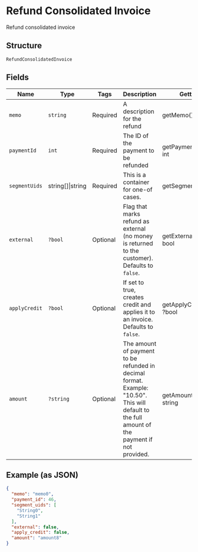 
# Refund Consolidated Invoice

Refund consolidated invoice

## Structure

`RefundConsolidatedInvoice`

## Fields

| Name | Type | Tags | Description | Getter | Setter |
|  --- | --- | --- | --- | --- | --- |
| `memo` | `string` | Required | A description for the refund | getMemo(): string | setMemo(string memo): void |
| `paymentId` | `int` | Required | The ID of the payment to be refunded | getPaymentId(): int | setPaymentId(int paymentId): void |
| `segmentUids` | string[]\|string | Required | This is a container for one-of cases. | getSegmentUids(): | setSegmentUids( segmentUids): void |
| `external` | `?bool` | Optional | Flag that marks refund as external (no money is returned to the customer). Defaults to `false`. | getExternal(): ?bool | setExternal(?bool external): void |
| `applyCredit` | `?bool` | Optional | If set to true, creates credit and applies it to an invoice. Defaults to `false`. | getApplyCredit(): ?bool | setApplyCredit(?bool applyCredit): void |
| `amount` | `?string` | Optional | The amount of payment to be refunded in decimal format. Example: "10.50". This will default to the full amount of the payment if not provided. | getAmount(): ?string | setAmount(?string amount): void |

## Example (as JSON)

```json
{
  "memo": "memo0",
  "payment_id": 46,
  "segment_uids": [
    "String0",
    "String1"
  ],
  "external": false,
  "apply_credit": false,
  "amount": "amount8"
}
```

